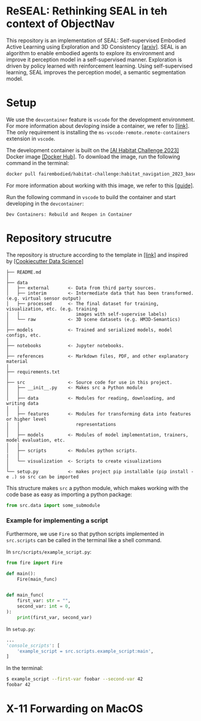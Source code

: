 # ReSEAL: Rethinking SEAL in teh context of ObjectNav
This repository is an implementation of SEAL: Self-supervised Embodied Active Learning using Exploration and 3D Consistency [[arxiv]](https://arxiv.org/abs/2112.01001).
SEAL is an algorithm to enable embodied agents to explore its environment and improve it perception model in a self-supervised manner.
Exploration is driven by policy learned with reinforcement learning.
Using self-supervised learning, SEAL improves the perception model, a semantic segmentation model.

# Setup
We use the `devcontainer` feature is `vscode` for the development environment.
For more information about devloping inside a container, we refer to [[link]](https://code.visualstudio.com/docs/devcontainers/containers#_create-a-devcontainerjson-file).
The only requirement is installing the `ms-vscode-remote.remote-containers` extension in `vscode`.

The development container is built on the [[AI Habitat Challenge 2023]](https://aihabitat.org/challenge/2023/) Docker image [[Docker Hub]](https://aihabitat.org/challenge/2023/).
To download the image, run the following command in the terminal:
```bash
docker pull fairembodied/habitat-challenge:habitat_navigation_2023_base_docker
```
For more information about working with this image, we refer to this [[guide]](https://github.com/facebookresearch/habitat-lab#docker-setup).

Run the following command in `vscode` to build the container and start developing in the `devcontainer`:
```
Dev Containers: Rebuild and Reopen in Container
```

# Repository strucutre
The repository is structure according to the template in [[link]](https://towardsdatascience.com/structuring-machine-learning-projects-be473775a1b6) and inspired by [[Cookiecutter Data Science]](https://drivendata.github.io/cookiecutter-data-science/)

```
├── README.md          
│
├── data
│   ├── external       <- Data from third party sources.
│   ├── interim        <- Intermediate data that has been transformed. (e.g. virtual sensor output)
│   ├── processed      <- The final dataset for training, visualization, etc. (e.g. training
│   │                     images with self-supervise labels)
│   └── raw            <- 3D scene datasets (e.g. HM3D-Semantics)
│
├── models             <- Trained and serialized models, model configs, etc.
│
├── notebooks          <- Jupyter notebooks.
│
├── references         <- Markdown files, PDF, and other explanatory material
│
├── requirements.txt
│
├── src                <- Source code for use in this project.
│   ├── __init__.py    <- Makes src a Python module
│   │
│   ├── data           <- Modules for reading, downloading, and writing data
│   │
│   ├── features       <- Modules for transforming data into features or higher level
│   │                     representations
│   │
│   ├── models         <- Modules of model implementation, trainers, model evaluation, etc.
│   │
│   ├── scripts        <- Modules python scripts.
|   │
│   └── visualization  <- Scripts to create visualizations
│
└── setup.py           <- makes project pip installable (pip install -e .) so src can be imported
```

This structure makes `src` a python module, which makes working with the code base as easy as importing a python package:

```python
from src.data import some_submodule
```
### Example for implementing a script
Furthermore, we use `Fire` so that python scripts implemented in `src.scripts` can be called in the terminal like a shell command.

In `src/scripts/example_script.py`:
```python
from fire import Fire

def main():
    Fire(main_func)


def main_func(
    first_var: str = "",
    second_var: int = 0,
):
    print(first_var, second_var)
```

In `setup.py`:
```python
...
'console_scripts': [
    'example_script = src.scripts.example_script:main',
]
```

In the terminal:
```bash
$ example_script --first-var foobar --second-var 42
foobar 42
```

# X-11 Forwarding on MacOS

